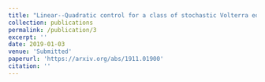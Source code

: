 ```yaml
---
title: "Linear--Quadratic control for a class of stochastic Volterra equations: solvability and approximation"
collection: publications
permalink: /publication/3
excerpt: ''
date: 2019-01-03
venue: 'Submitted'
paperurl: 'https://arxiv.org/abs/1911.01900'
citation: ''
---
```

